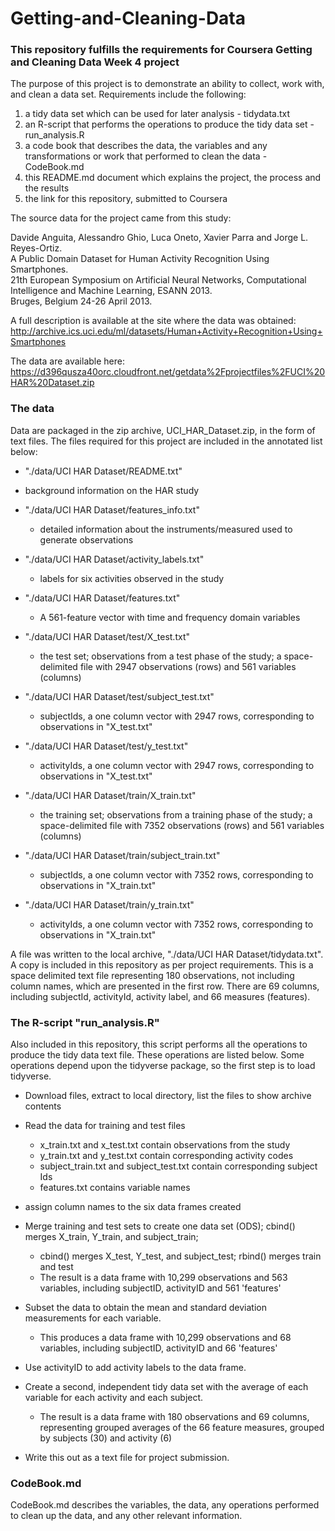 # Getting-and-Cleaning-Data
### This repository fulfills the requirements for Coursera Getting and Cleaning Data Week 4 project

The purpose of this project is to demonstrate an ability to collect, work with, and clean a data set. Requirements include the following:
  1) a tidy data set which can be used for later analysis - tidydata.txt
  2) an R-script that performs the operations to produce the tidy data set - run_analysis.R
  3) a code book that describes the data, the variables and any transformations or work that performed to clean the data - CodeBook.md
  4) this README.md document which explains the project, the process and the results
  5) the link for this repository, submitted to Coursera
  
The source data for the project came from this study:

  Davide Anguita, Alessandro Ghio, Luca Oneto, Xavier Parra and Jorge L. Reyes-Ortiz.  
  A Public Domain Dataset for Human Activity Recognition Using Smartphones.  
  21th European Symposium on Artificial Neural Networks, Computational Intelligence and Machine Learning, ESANN 2013.  
  Bruges, Belgium 24-26 April 2013.
  

A full description is available at the site where the data was obtained:
  http://archive.ics.uci.edu/ml/datasets/Human+Activity+Recognition+Using+Smartphones

The data are available here:
  https://d396qusza40orc.cloudfront.net/getdata%2Fprojectfiles%2FUCI%20HAR%20Dataset.zip  
  
### The data  
Data are packaged in the zip archive, UCI_HAR_Dataset.zip, in the form of text files.  The files required for this project are included in the annotated list below:  

  - "./data/UCI HAR Dataset/README.txt"  
  - background information on the HAR study  
      
  - "./data/UCI HAR Dataset/features_info.txt"   
      - detailed information about the instruments/measured used to generate observations  
      
  - "./data/UCI HAR Dataset/activity_labels.txt"  
      - labels for six activities observed in the study  

  - "./data/UCI HAR Dataset/features.txt"  
      - A 561-feature vector with time and frequency domain variables  

  - "./data/UCI HAR Dataset/test/X_test.txt"  
      - the test set; observations from a test phase of the study; a space-delimited file with 2947 observations (rows) and 561 variables (columns)  
  
  - "./data/UCI HAR Dataset/test/subject_test.txt"  
      - subjectIds, a one column vector with 2947 rows, corresponding to observations in "X_test.txt"  

  - "./data/UCI HAR Dataset/test/y_test.txt"  
      - activityIds, a one column vector with 2947 rows, corresponding to observations in "X_test.txt"  
      
  - "./data/UCI HAR Dataset/train/X_train.txt"  
      - the training set; observations from a training phase of the study; a space-delimited file with 7352 observations (rows) and 561 variables (columns)  
      
  - "./data/UCI HAR Dataset/train/subject_train.txt"  
      - subjectIds, a one column vector with 7352 rows, corresponding to observations in "X_train.txt"  
      
  - "./data/UCI HAR Dataset/train/y_train.txt"  
      - activityIds, a one column vector with 7352 rows, corresponding to observations in "X_train.txt"  
  
  
A file was written to the local archive, "./data/UCI HAR Dataset/tidydata.txt".  A copy is included in this repository as per project requirements.  This is a space delimited text file representing 180 observations, not including column names, which are presented in the first row.  There are 69 columns, including subjectId, activityId, activity label, and 66 measures (features).  

### The R-script "run_analysis.R"
Also included in this repository, this script performs all the operations to produce the tidy data text file.  These operations are listed below. Some operations depend upon the tidyverse package, so the first step is to load tidyverse.  

- Download files, extract to local directory, list the files to show archive contents

- Read the data for training and test files
  - x_train.txt and x_test.txt contain observations from the study
  - y_train.txt and y_test.txt contain corresponding activity codes
  - subject_train.txt and subject_test.txt contain corresponding subject Ids
  - features.txt contains variable names

- assign column names to the six data frames created

- Merge training and test sets to create one data set (ODS); cbind() merges X_train, Y_train, and subject_train;
  - cbind() merges X_test, Y_test, and subject_test; rbind() merges train and test
  - The result is a data frame with 10,299 observations and 563 variables, including subjectID, activityID and 561 'features'

- Subset the data to obtain the mean and standard deviation measurements for each variable.
  - This produces a data frame with 10,299 observations and 68 variables, including subjectID, activityID and 66 'features'

- Use activityID to add activity labels to the data frame.

- Create a second, independent tidy data set with the average of each variable for each activity and each subject.
  - The result is a data frame with 180 observations and 69 columns, representing grouped averages of the 66 feature measures, grouped by subjects (30) and activity (6)
  
- Write this out as a text file for project submission.

### CodeBook.md  
CodeBook.md describes the variables, the data, any operations performed to clean up the data, and any other relevant information.
